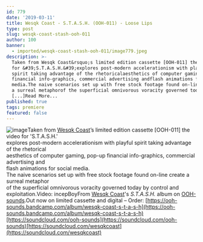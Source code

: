 ```yaml
---
id: 779
date: '2019-03-11'
title: Wesqk Coast - S.T.A.S.H. (OOH-011) - Loose Lips
type: post
slug: wesqk-coast-stash-ooh-011
author: 100
banner:
  - imported/wesqk-coast-stash-ooh-011/image779.jpeg
description: >-
  Taken from Wesqk Coast&rsquo;s limited edition cassette [OOH-011] the video
  for &#39;S.T.A.S.H.&#39;explores post-modern accelerationism with playful
  spirit taking advantage of the rhetoricalaesthetics of computer gaming, pop-up
  financial info-graphics, commercial advertising andflash animations for social
  media.The naive scenarios set up with free stock footage found on-line create
  a surreal metaphorof the superficial omnivorous voracity governed today
  [...]Read More...
published: true
tags: premiere
featured: false
---
```

![image](../imported/wesqk-coast-stash-ooh-011/image779.jpeg)Taken from [Wesqk Coast](https://wesqkcoast.bandcamp.com/)’s limited edition cassette \[OOH-011\] the video for 'S.T.A.S.H.'  
explores post-modern accelerationism with playful spirit taking advantage of the rhetorical  
aesthetics of computer gaming, pop-up financial info-graphics, commercial advertising and  
flash animations for social media.  
The naive scenarios set up with free stock footage found on-line create a surreal metaphor  
of the superficial omnivorous voracity governed today by control and exploitation.Video: incepBoyFrom [Wesqk Coast](https://wesqkcoast.bandcamp.com/)'s _S.T.A.S.H._ album on [OOH-sounds](https://ooh-sounds.bandcamp.com).Out now on limited cassette and digital – Order: [https://ooh-sounds.bandcamp.com/album/wesqk-coast-s-t-a-s-h](https://ooh-sounds.bandcamp.com/album/wesqk-coast-s-t-a-s-h)[https://soundcloud.com/ooh-sounds](https://soundcloud.com/ooh-sounds)[https://soundcloud.com/wesqkcoast](https://soundcloud.com/wesqkcoast)